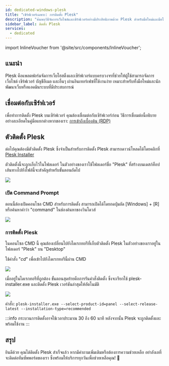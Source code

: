 ```yaml
---
id: dedicated-windows-plesk
title: "เซิร์ฟเวอร์เฉพาะ: การติดตั้ง Plesk"
description: "ค้นพบวิธีจัดการเว็บไซต์และเซิร์ฟเวอร์อย่างมีประสิทธิภาพด้วย Plesk สำหรับมือใหม่และมือโปร → เรียนรู้เพิ่มเติมตอนนี้"
sidebar_label: ติดตั้ง Plesk
services:
  - dedicated
---
```


import InlineVoucher from '@site/src/components/InlineVoucher';

## แนะนำ

Plesk คือแพลตฟอร์มจัดการเว็บโฮสติ้งและเซิร์ฟเวอร์แบบครบวงจรที่ช่วยให้ผู้ใช้สามารถจัดการเว็บไซต์ เซิร์ฟเวอร์ บัญชีอีเมล และอื่นๆ ผ่านอินเทอร์เฟซที่ใช้งานง่าย เหมาะสำหรับทั้งมือใหม่และนักพัฒนาเว็บหรือแอดมินระบบที่มีประสบการณ์

<InlineVoucher />

## เชื่อมต่อกับเซิร์ฟเวอร์

เพื่อทำการติดตั้ง Plesk บนเซิร์ฟเวอร์ คุณต้องเชื่อมต่อกับเซิร์ฟเวอร์ก่อน วิธีการเชื่อมต่อนี้อธิบายอย่างละเอียดในคู่มือแยกต่างหากของเรา: [การเข้าถึงเบื้องต้น (RDP)](vserver-windows-userdp.md)

## ตัวติดตั้ง Plesk

ต่อไปคุณต้องมีตัวติดตั้ง Plesk ซึ่งจำเป็นสำหรับการติดตั้ง Plesk สามารถดาวน์โหลดได้โดยคลิกที่ [Plesk Installer](https://installer-win.plesk.com/plesk-installer.exe)

ตัวติดตั้งนี้จะถูกเก็บไว้ในโฟลเดอร์ ในตัวอย่างของเราใช้โฟลเดอร์ชื่อ "Plesk" ที่สร้างบนเดสก์ท็อป เส้นทางไปยังไฟล์นี้จะสำคัญสำหรับขั้นตอนถัดไป

![](https://screensaver01.zap-hosting.com/index.php/s/qpQK28F3oPezWR8/preview)

### เปิด Command Prompt

ตอนนี้ต้องเปิดคอนโซล CMD สำหรับการติดตั้ง
สามารถเปิดได้โดยกดปุ่มลัด [Windows] + [R] หรือค้นหาคำว่า "command" ในช่องค้นหาของวินโดวส์

![](https://screensaver01.zap-hosting.com/index.php/s/ZHCiRtYrFK43Xbn/preview)

### การติดตั้ง Plesk

ในคอนโซล CMD นี้ คุณต้องเปลี่ยนไปยังไดเรกทอรีที่เก็บตัวติดตั้ง Plesk ในตัวอย่างของเราอยู่ในโฟลเดอร์ "Plesk" บน "Desktop"

ใช้คำสั่ง "*cd*" เพื่อเข้าไปยังไดเรกทอรีนี้ผ่าน CMD

![](https://screensaver01.zap-hosting.com/index.php/s/sCCpiogDGsrGN9F/preview)

เมื่ออยู่ในไดเรกทอรีที่ถูกต้อง ขั้นตอนสุดท้ายคือการรันคำสั่งติดตั้ง ซึ่งจะเรียกใช้ plesk-installer.exe และติดตั้ง Plesk เวอร์ชันล่าสุดให้อัตโนมัติ

![](https://screensaver01.zap-hosting.com/index.php/s/TKrkZagQr4CC7Hr/preview)

คำสั่ง: `plesk-installer.exe --select-product-id=panel --select-release-latest --installation-type=recommended`

:::info
กระบวนการติดตั้งอาจใช้เวลาประมาณ 30 ถึง 60 นาที หลังจากนั้น Plesk จะถูกติดตั้งและพร้อมใช้งาน
:::

## สรุป

ยินดีด้วย คุณได้ติดตั้ง Plesk สำเร็จแล้ว หากมีคำถามเพิ่มเติมหรือต้องการความช่วยเหลือ อย่าลังเลที่จะติดต่อทีมซัพพอร์ตของเรา ซึ่งพร้อมให้บริการทุกวันเพื่อช่วยเหลือคุณ! 🙂

<InlineVoucher />